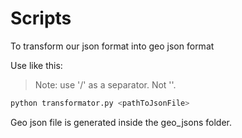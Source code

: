 # Scripts
To transform our json format into geo json format

Use like this:

> Note: use '/' as a separator. Not '\'.

```bash
python transformator.py <pathToJsonFile>
```

Geo json file is generated inside the geo_jsons folder.